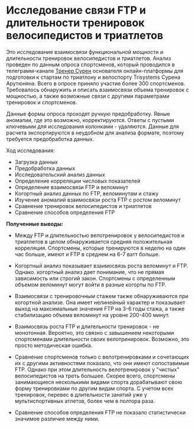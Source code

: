 # Исследование связи FTP и длительности тренировок велосипедистов и триатлетов

Это исследование взаимосвязи функциональной мощности и длительности тренировок велосипедистов и триатлетов. Анализ проведен по данным опроса спортсменов, который проводился в телеграмм-канале [Тренер Сурен](https://t.me/surencoach/1082) основателя онлайн-платформы для подготовки к стартам по триатлону и велоспорту Trisystems Сурена Арутюняна. Всего в опросе приняло участие более 300 спортсменов. Требовалось обнаружить и описать взаимосвязи объема тренировок с мощностью, а также возможные связи с другими параметрами тренировок и спортсменов.

Данные формы опроса проходят ручную предобработку. Явные аномалии, где это возможно, корректируются. Ответы с пустыми ключевыми для исследования колонками - удаляются. Данные для расчета экспортируются в неудобном для анализа формате, поэтому требуется предобработка данных.

Ход исследования:
- Загрузка данных
- Предобработка данных
- Исследовательский анализ данных
- Определение корреляции числовых показателей
- Определение взаимосвязи FTP и веломинут
- Когортный анализ данных по FTP, веломинутам и стажу
- Изучение аномалий взаимосвязи роста FTP с ростом веломинут
- Сравнение тренировок велосипедистов и триатлетов
- Сравнение способов определения FTP

**Полученные выводы:**

- Между FTP и длительностью велотренировок у велосипедистов и триатлетов в целом обнаруживается средняя положительная корреляция. Спортсмены, которые тренируются в неделю на один час больше, имеют и FTP в среднем на 6-7 ватт больше.

- Когортный анализ показывает взаимосвязь роста веломинут и FTP. Однако. когортный анализ дает понимание, что не прямая зависимость или строгий закон. Спортсмены с определенным объемом веломинут могут войти в разные когорты по FTP.

- Взаимосвязи с тренировочным стажем также обнаруживаются при когортной анализе. Она имеет нелинейный характер и показывает выход на максимальные значения FTP на 3-6 годы стажа, а также стабилизацию объема веломинут на уровне 200-400 минут.

- Взаимосвязь роста FTP и длительности тренировок - не монотонная. Вероятно, это связно с завышением некоторыми спортсменами длительности своих велотренировок. Возможно, это просто методическая ошибка.

- Сравнение спортсменов только с велотренировками и сочетающих их с другими активностями показало, что они имеют сопоставимые FTP. Однако при этом длительность велотренировок у "чистых" велосипедистов на треть большее. Скорее всего, спортсмены занимающиеся несколькими видами спорта дорабатывают свою форму тренировками по другим видам спорта. С учетом всех тренировок, перевес в длительности занятий уже у мультиспортивных атлетов, более чем в полтора раза.

- Сравнение способов определения FTP не показало статистически значимое различие между ними.
